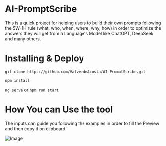 # AI-PromptScribe
This is a quick project for helping users to build their own prompts following the 5W-1H rule (what, who, when, where, why, how) in order to optimize the answers they will get from a Language's Model like ChatGPT, DeepSeek and many others.

# Installing & Deploy
`git clone https://github.com/ValverdeAcosta/AI-PromptScribe.git`

`npm install`

`ng serve` or `npm run start`

# How You can Use the tool
The inputs can guide you following the examples in order to fill the Preview and then copy it on clipboard.

![Image](https://github.com/user-attachments/assets/ff7ac8fe-1db8-4277-94f0-31f979419ed0)
